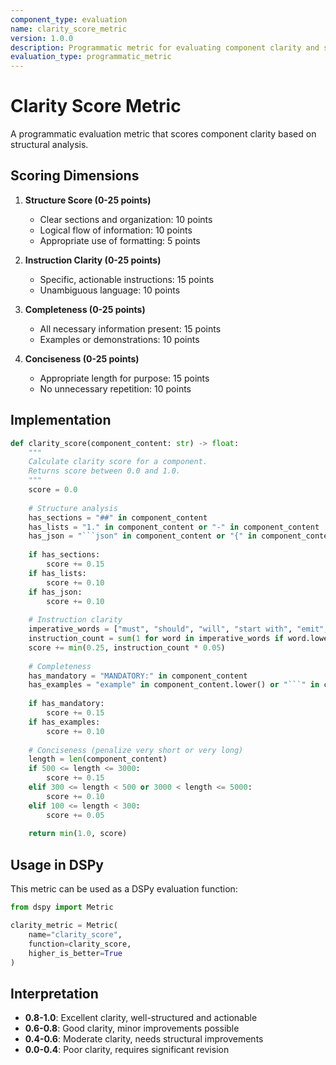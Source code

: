 ```yaml
---
component_type: evaluation
name: clarity_score_metric
version: 1.0.0
description: Programmatic metric for evaluating component clarity and structure
evaluation_type: programmatic_metric
---
```


# Clarity Score Metric

A programmatic evaluation metric that scores component clarity based on structural analysis.

## Scoring Dimensions

1. **Structure Score (0-25 points)**
   - Clear sections and organization: 10 points
   - Logical flow of information: 10 points
   - Appropriate use of formatting: 5 points

2. **Instruction Clarity (0-25 points)**
   - Specific, actionable instructions: 15 points
   - Unambiguous language: 10 points

3. **Completeness (0-25 points)**
   - All necessary information present: 15 points
   - Examples or demonstrations: 10 points

4. **Conciseness (0-25 points)**
   - Appropriate length for purpose: 15 points
   - No unnecessary repetition: 10 points

## Implementation

```python
def clarity_score(component_content: str) -> float:
    """
    Calculate clarity score for a component.
    Returns score between 0.0 and 1.0.
    """
    score = 0.0
    
    # Structure analysis
    has_sections = "##" in component_content
    has_lists = "1." in component_content or "-" in component_content
    has_json = "```json" in component_content or "{" in component_content
    
    if has_sections:
        score += 0.15
    if has_lists:
        score += 0.10
    if has_json:
        score += 0.10
    
    # Instruction clarity
    imperative_words = ["must", "should", "will", "start with", "emit", "track"]
    instruction_count = sum(1 for word in imperative_words if word.lower() in component_content.lower())
    score += min(0.25, instruction_count * 0.05)
    
    # Completeness
    has_mandatory = "MANDATORY:" in component_content
    has_examples = "example" in component_content.lower() or "```" in component_content
    
    if has_mandatory:
        score += 0.15
    if has_examples:
        score += 0.10
    
    # Conciseness (penalize very short or very long)
    length = len(component_content)
    if 500 <= length <= 3000:
        score += 0.15
    elif 300 <= length < 500 or 3000 < length <= 5000:
        score += 0.10
    elif 100 <= length < 300:
        score += 0.05
    
    return min(1.0, score)
```

## Usage in DSPy

This metric can be used as a DSPy evaluation function:

```python
from dspy import Metric

clarity_metric = Metric(
    name="clarity_score",
    function=clarity_score,
    higher_is_better=True
)
```

## Interpretation

- **0.8-1.0**: Excellent clarity, well-structured and actionable
- **0.6-0.8**: Good clarity, minor improvements possible
- **0.4-0.6**: Moderate clarity, needs structural improvements
- **0.0-0.4**: Poor clarity, requires significant revision